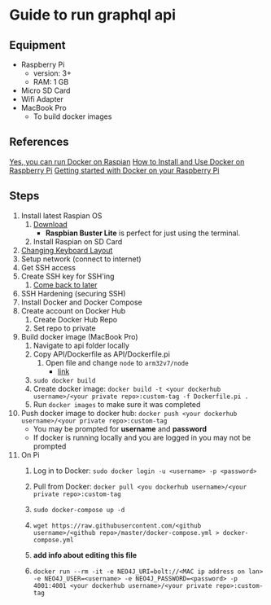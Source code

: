 # Guide to run graphql api #

## Equipment ##
* Raspberry Pi
	* version: 3+
	* RAM: 1 GB
* Micro SD Card
* Wifi Adapter
* MacBook Pro
	* To build docker images

## References ##
[Yes, you can run Docker on Raspian](https://withblue.ink/2019/07/13/yes-you-can-run-docker-on-raspbian.html)
[How to Install and Use Docker on Raspberry Pi](https://linuxize.com/post/how-to-install-and-use-docker-on-raspberry-pi/)
[Getting started with Docker on your Raspberry Pi](https://blog.hypriot.com/getting-started-with-docker-on-your-arm-device/)

## Steps ##

1. Install latest Raspian OS
	1. [Download](https://www.raspberrypi.org/downloads/raspbian/)
		* **Raspbian Buster Lite** is perfect for just using the terminal.
	1. Install Raspian on SD Card 
1. [Changing Keyboard Layout](https://scribles.net/changing-keyboard-layout-on-raspberry-pi/)
1. Setup network (connect to internet)
1. Get SSH access
1. Create SSH key for SSH'ing
	1. [Come back to later](https://www.raspberrypi.org/documentation/configuration/security.md)
1. SSH Hardening (securing SSH)
1. Install Docker and Docker Compose
1. Create account on Docker Hub
	1. Create Docker Hub Repo
	1. Set repo to private
1. Build docker image (MacBook Pro)
	1. Navigate to api folder locally
	1. Copy API/Dockerfile as API/Dockerfile.pi
		1. Open file and change `node` to `arm32v7/node`
			* [link](https://hub.docker.com/r/arm32v7/node/)
	1. `sudo docker build`
	1. Create docker image: `docker build -t <your dockerhub username>/<your private repo>:custom-tag -f Dockerfile.pi .`
	1. Run `docker images` to make sure it was completed
1. Push docker image to docker hub: `docker push <your dockerhub username>/<your private repo>:custom-tag`
	* You may be prompted for **username** and **password**
	* If docker is running locally and you are logged in you may not be prompted
1. On Pi
	1. Log in to Docker: `sudo docker login -u <username> -p <password>`
	1. Pull from Docker: `docker pull <you dockerhub username>/<your private repo>:custom-tag`

	1. `sudo docker-compose up -d`

	1. `wget https://raw.githubusercontent.com/<github username>/<github repo>/master/docker-compose.yml > docker-compose.yml`
	1. **add info about editing this file**
	1. `docker run --rm -it -e NEO4J_URI=bolt://<MAC ip address on lan> -e NEO4J_USER=<username> -e NEO4J_PASSWORD=<password> -p 4001:4001 <your dockerhub username>/<your private repo>:custom-tag`
